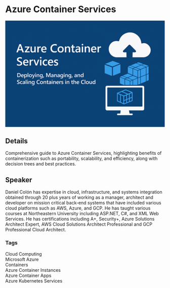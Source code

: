 # Azure Container Services
![alt text](https://raw.githubusercontent.com/danielecolon/Azure-ContainerServices/refs/heads/main/AzureContainerServices.png)

## Details
Comprehensive guide to Azure Container Services, highlighting benefits of containerization such as portability, scalability, and efficiency, along with decision trees and best practices.

## Speaker
Daniel Colón has expertise in cloud, infrastructure, and systems integration obtained through 20 plus years of working as a manager, architect and developer on mission critical back-end systems that have included various cloud platforms such as AWS, Azure, and GCP. He has taught various courses at Northeastern University including ASP.NET, C#, and XML Web Services. He has certifications including A+, Security+, Azure Solutions Architect Expert, AWS Cloud Solutions Architect Professional and GCP Professional Cloud Architect.

### Tags
Cloud Computing<br>
Microsoft Azure<br>
Containers<br>
Azure Container Instances<br>
Azure Container Apps<br>
Azure Kubernetes Services<br>
